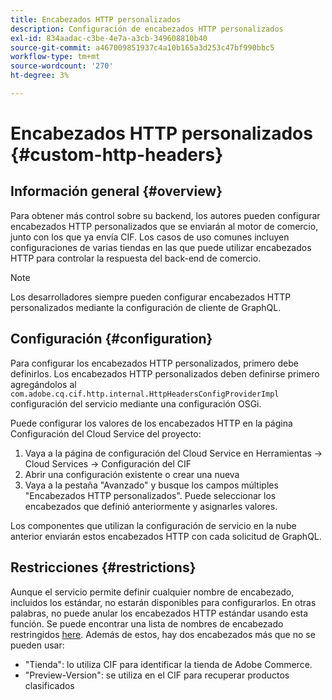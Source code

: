 ```yaml
---
title: Encabezados HTTP personalizados
description: Configuración de encabezados HTTP personalizados
exl-id: 834aadac-c3be-4e7a-a3cb-349608810b40
source-git-commit: a467009851937c4a10b165a3d253c47bf990bbc5
workflow-type: tm+mt
source-wordcount: '270'
ht-degree: 3%

---
```


# Encabezados HTTP personalizados {#custom-http-headers}

## Información general {#overview}

Para obtener más control sobre su backend, los autores pueden configurar encabezados HTTP personalizados que se enviarán al motor de comercio, junto con los que ya envía CIF. Los casos de uso comunes incluyen configuraciones de varias tiendas en las que puede utilizar encabezados HTTP para controlar la respuesta del back-end de comercio.

>[!NOTE]
>
>Los desarrolladores siempre pueden configurar encabezados HTTP personalizados mediante la configuración de cliente de GraphQL.

## Configuración {#configuration}

Para configurar los encabezados HTTP personalizados, primero debe definirlos. Los encabezados HTTP personalizados deben definirse primero agregándolos al `com.adobe.cq.cif.http.internal.HttpHeadersConfigProviderImpl` configuración del servicio mediante una configuración OSGi.

Puede configurar los valores de los encabezados HTTP en la página Configuración del Cloud Service del proyecto:

1. Vaya a la página de configuración del Cloud Service en Herramientas -> Cloud Services -> Configuración del CIF
1. Abrir una configuración existente o crear una nueva
1. Vaya a la pestaña &quot;Avanzado&quot; y busque los campos múltiples &quot;Encabezados HTTP personalizados&quot;. Puede seleccionar los encabezados que definió anteriormente y asignarles valores.

Los componentes que utilizan la configuración de servicio en la nube anterior enviarán estos encabezados HTTP con cada solicitud de GraphQL.

## Restricciones {#restrictions}

Aunque el servicio permite definir cualquier nombre de encabezado, incluidos los estándar, no estarán disponibles para configurarlos. En otras palabras, no puede anular los encabezados HTTP estándar usando esta función. Se puede encontrar una lista de nombres de encabezado restringidos [here](https://developer.mozilla.org/en-US/docs/Web/HTTP/Headers). Además de estos, hay dos encabezados más que no se pueden usar:

* &quot;Tienda&quot;: lo utiliza CIF para identificar la tienda de Adobe Commerce.
* &quot;Preview-Version&quot;: se utiliza en el CIF para recuperar productos clasificados

